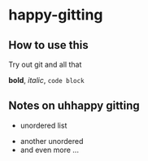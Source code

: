 # happy-gitting

## How to use this

Try out git and all that

**bold**, _italic_, `code block`

## Notes on uhhappy gitting

* unordered list
- another unordered
- and even more ...
